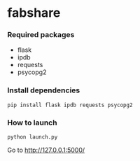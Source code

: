 # fabshare

### Required packages
- flask
- ipdb
- requests
- psycopg2

### Install dependencies
```
pip install flask ipdb requests psycopg2
```

### How to launch
```
python launch.py
```
Go to http://127.0.0.1:5000/
